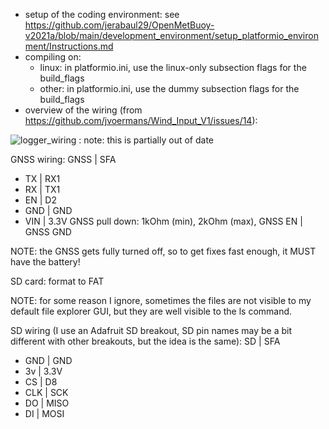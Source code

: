 - setup of the coding environment: see https://github.com/jerabaul29/OpenMetBuoy-v2021a/blob/main/development_environment/setup_platformio_environment/Instructions.md
- compiling on:
  - linux: in platformio.ini, use the linux-only subsection flags for the build_flags
  - other: in platformio.ini, use the dummy subsection flags for the build_flags
- overview of the wiring (from https://github.com/jvoermans/Wind_Input_V1/issues/14):

![logger_wiring](https://user-images.githubusercontent.com/8382834/211499048-af84b316-dbda-4347-968a-b339c1cd982c.png) : note: this is partially out of date

GNSS wiring: GNSS | SFA
- TX | RX1
- RX | TX1
- EN | D2
- GND | GND
- VIN | 3.3V
GNSS pull down: 1kOhm (min), 2kOhm (max), GNSS EN | GNSS GND

NOTE: the GNSS gets fully turned off, so to get fixes fast enough, it MUST have the battery!

SD card: format to FAT

NOTE: for some reason I ignore, sometimes the files are not visible to my default file explorer GUI, but they are well visible to the ls command.

SD wiring (I use an Adafruit SD breakout, SD pin names may be a bit different with other breakouts, but the idea is the same): SD | SFA
- GND | GND
- 3v | 3.3V
- CS | D8
- CLK | SCK
- DO | MISO
- DI | MOSI
